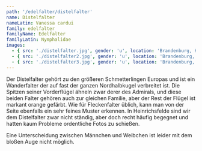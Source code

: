 ```yaml
---
path: '/edelfalter/distelfalter'
name: Distelfalter
nameLatin: Vanessa cardui
family: edelfalter
familyName: Edelfalter
familyLatin: Nymphalidae
images:
  - { src: './distelfalter.jpg', gender: 'u', location: 'Brandenburg, Heinrichsfelde', author: Georg, date: '2016-07-29' }
  - { src: './distelfalter2.jpg', gender: 'u', location: 'Brandenburg, Heinrichsfelde', author: Georg, date: '2016-07-01' }
  - { src: './distelfalter3.jpg', gender: 'u', location: 'Brandenburg, Heinrichsfelde', author: Georg, date: '2016-07-01' }
---
```


Der Distelfalter gehört zu den größeren Schmetterlingen Europas und ist ein Wanderfalter der auf fast der ganzen Nordhalbkugel verbreitet ist. Die Spitzen seiner Vorderflügel ähneln zwar derer des Admirals, und diese beiden Falter gehören auch zur gleichen Familie, aber der Rest der Flügel ist markant orange gefärbt. Wie für Fleckenfalter üblich, kann man von der Seite ebenfalls ein sehr feines Muster erkennen. In Heinrichsfelde sind wir dem Distelfalter zwar nicht ständig, aber doch recht häufig begegnet und hatten kaum Probleme ordentliche Fotos zu schießen.

Eine Unterscheidung zwischen Männchen und Weibchen ist leider mit dem bloßen Auge nicht möglich.
